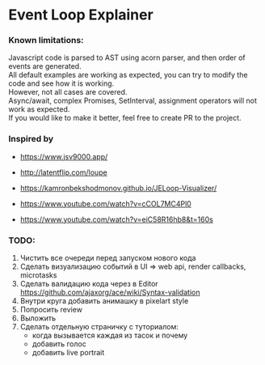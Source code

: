 # Event Loop Explainer


### Known limitations:
Javascript code is parsed to AST using acorn parser, and then order of events are generated.  
All default examples are working as expected, you can try to modify the code and see how it is working.  
However, not all cases are covered.  
Async/await, complex Promises, SetInterval, assignment operators will not work as expected.  
If you would like to make it better, feel free to create PR to the project.

### Inspired by
- https://www.jsv9000.app/
- http://latentflip.com/loupe
- https://kamronbekshodmonov.github.io/JELoop-Visualizer/

- https://www.youtube.com/watch?v=cCOL7MC4Pl0
- https://www.youtube.com/watch?v=eiC58R16hb8&t=160s


### TODO:
1. Чистить все очереди перед запуском нового кода
2. Сделать визуализацию событий в UI  => web api, render callbacks, microtasks
3. Сделать валидацию кода через в Editor https://github.com/ajaxorg/ace/wiki/Syntax-validation  
4. Внутри круга добавить анимашку в pixelart style
5. Попросить review  
5. Выложить  
7. Сделать отдельную страничку с туториалом:  
   - когда вызывается каждая из тасок и почему
   - добавить голос
   - добавить live portrait